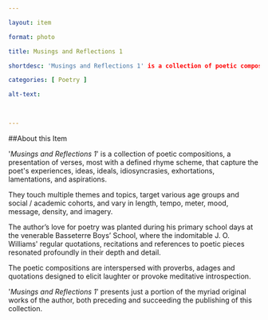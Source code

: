 ```yaml
---

layout: item 

format: photo 

title: Musings and Reflections 1 

shortdesc: 'Musings and Reflections 1' is a collection of poetic compositions, a presentation of verses, most with a defined rhyme scheme, that capture the poet's experiences, ideas, ideals, idiosyncrasies, exhortations, lamentations, and aspirations. 

categories: [ Poetry ] 

alt-text:  

 

--- 
```


##About this Item 

'_Musings and Reflections 1_' is a collection of poetic compositions, a presentation of verses, most with a defined rhyme scheme, that capture the poet's experiences, ideas, ideals, idiosyncrasies, exhortations, lamentations, and aspirations. 

They touch multiple themes and topics, target various age groups and social / academic cohorts, and vary in length, tempo, meter, mood, message, density, and imagery. 

The author’s love for poetry was planted during his primary school days at the venerable Basseterre Boys’ School, where the indomitable J. O.  Williams' regular quotations, recitations and references to poetic pieces resonated profoundly in their depth and detail. 

The poetic compositions are interspersed with proverbs, adages and quotations designed to elicit laughter or provoke meditative introspection.  

'_Musings and Reflections 1_' presents just a portion of the myriad original works of the author, both preceding and succeeding the publishing of this collection.
